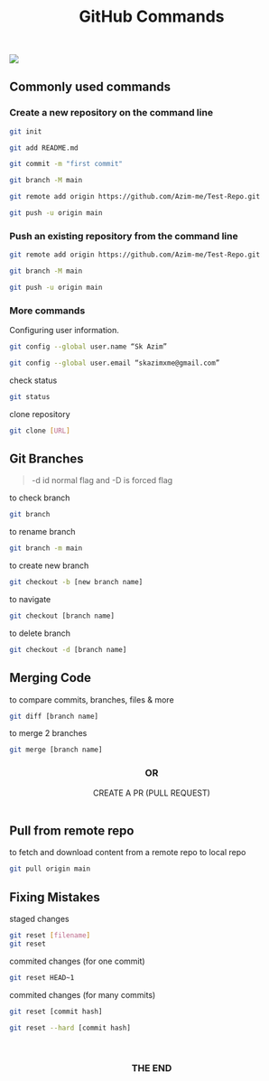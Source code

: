 <h1 align="center">GitHub Commands</h1>
<br/>

![](https://kinsta.com/wp-content/uploads/2018/04/what-is-github-1-1.png)

## Commonly used commands

### Create a new repository on the command line
```sh
git init
```
```sh
git add README.md
```
```sh
git commit -m "first commit"
```
```sh
git branch -M main
```
```sh
git remote add origin https://github.com/Azim-me/Test-Repo.git
```
```sh
git push -u origin main
```
### Push an existing repository from the command line
```sh
git remote add origin https://github.com/Azim-me/Test-Repo.git
```
```sh
git branch -M main
```
```sh
git push -u origin main
```

### More commands

Configuring user information.

```sh
git config --global user.name “Sk Azim”
```
```sh
git config --global user.email “skazimxme@gmail.com”
```
check status
```sh
git status 
```
clone repository
```sh
git clone [URL]
```

## Git Branches

> -d id normal flag and -D is forced flag

to check branch
```sh
git branch
```
to rename branch
```sh
git branch -m main
```
to create new branch
```sh
git checkout -b [new branch name]
```
to navigate
```sh
git checkout [branch name]
```
to delete branch
```sh
git checkout -d [branch name]
```

## Merging Code

to compare commits, branches, files & more
```sh
git diff [branch name]
```
to merge 2 branches
```sh
git merge [branch name]
```
<h3 align="center">OR</h3>
<div align="center">CREATE A PR (PULL REQUEST)</div>
<br/>

## Pull from remote repo

to fetch and download content from a remote repo to local repo
```sh
git pull origin main
```

## Fixing Mistakes

staged changes
```sh
git reset [filename]
git reset
```
commited changes (for one commit)
```sh
git reset HEAD~1
```
commited changes (for many commits)
```sh
git reset [commit hash]
```
```sh
git reset --hard [commit hash]
```

<br/>
<h3 align="center">THE END</h3>